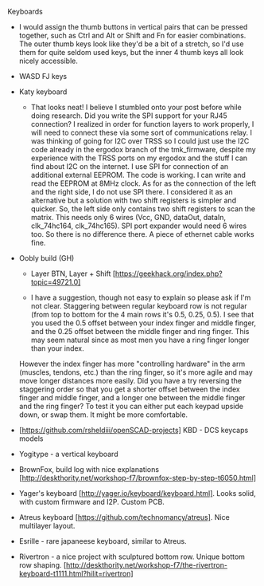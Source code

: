 Keyboards

- I would assign the thumb buttons in vertical pairs that can be pressed together, such as Ctrl and Alt or Shift and Fn for easier combinations. The outer thumb keys look like they'd be a bit of a stretch, so I'd use them for quite seldom used keys, but the inner 4 thumb keys all look nicely accessible.

- WASD FJ keys

- Katy keyboard

    - That looks neat! I believe I stumbled onto your post before while doing research. Did you write the SPI support for your RJ45 connection? I realized in order for function layers to work properly, I will need to connect these via some sort of communications relay. I was thinking of going for I2C over TRSS so I could just use the I2C code already in the ergodox branch of the tmk_firmware, despite my experience with the TRSS ports on my ergodox and the stuff I can find about I2C on the internet.
    I use SPI for connection of an additional external EEPROM. The code is working. I can write and read the EEPROM at 8MHz clock.
    As for as the connection of the left and the right side, I do not use SPI there. I considered it as an alternative but a solution with two shift registers is simpler and quicker. So, the left side only contains two shift registers to scan the matrix. This needs only 6 wires (Vcc, GND, dataOut, dataIn, clk_74hc164, clk_74hc165). SPI port expander would need 6 wires too. So there is no difference there. A piece of ethernet cable works fine.

- Oobly build (GH)

    - Layer BTN, Layer + Shift [https://geekhack.org/index.php?topic=49721.0]

    - I have a suggestion, though not easy to explain so please ask if I'm not clear. Staggering between regular keyboard row is not regular (from top to bottom for the 4 main rows it's 0.5, 0.25, 0.5). I see that you used the 0.5 offset between your index finger and middle finger, and the 0.25 offset between the middle finger and ring finger. This may seem natural since as most men you have a ring finger longer than your index.

    However the index finger has more "controlling hardware" in the arm (muscles, tendons, etc.) than the ring finger, so it's more agile and may move longer distances more easily. Did you have a try reversing the staggering order so that you get a shorter offset between the index finger and middle finger, and a longer one between the middle finger and the ring finger? To test it you can either put each keypad upside down, or swap them. It might be more comfortable.

- [https://github.com/rsheldiii/openSCAD-projects] KBD - DCS keycaps models

- Yogitype - a vertical keyboard

- BrownFox, build log with nice explanations [http://deskthority.net/workshop-f7/brownfox-step-by-step-t6050.html]

- Yager's keyboard [http://yager.io/keyboard/keyboard.html]. Looks solid, with custom firmware and I2P. Custom PCB.

- Atreus keyboard [https://github.com/technomancy/atreus]. Nice multilayer layout.

- Esrille - rare japaneese keyboard, similar to Atreus.

- Rivertron - a nice project with sculptured bottom row. Unique bottom row shaping. [http://deskthority.net/workshop-f7/the-rivertron-keyboard-t1111.html?hilit=rivertron]
